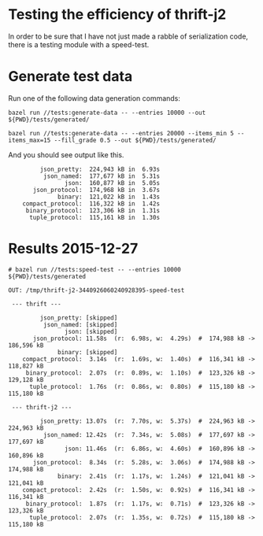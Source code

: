 Testing the efficiency of thrift-j2
===================================

In order to be sure that I have not just made a rabble of serialization code,
there is a testing module with a speed-test.

# Generate test data

Run one of the following data generation commands:

`bazel run //tests:generate-data -- --entries 10000 --out ${PWD}/tests/generated/`

`bazel run //tests:generate-data -- --entries 20000 --items_min 5 --items_max=15 --fill_grade 0.5 --out ${PWD}/tests/generated/`

And you should see output like this.
```
         json_pretty:  224,943 kB in  6.93s
          json_named:  177,677 kB in  5.31s
                json:  160,877 kB in  5.05s
       json_protocol:  174,968 kB in  3.67s
              binary:  121,022 kB in  1.43s
    compact_protocol:  116,322 kB in  1.42s
     binary_protocol:  123,306 kB in  1.31s
      tuple_protocol:  115,161 kB in  1.30s
```

# Results 2015-12-27

`# bazel run //tests:speed-test -- --entries 10000 ${PWD}/tests/generated`

```
OUT: /tmp/thrift-j2-3440926060240928395-speed-test

 --- thrift ---

         json_pretty: [skipped]
          json_named: [skipped]
                json: [skipped]
       json_protocol: 11.58s  (r:  6.98s, w:  4.29s)  #  174,988 kB -> 186,596 kB
              binary: [skipped]
    compact_protocol:  3.14s  (r:  1.69s, w:  1.40s)  #  116,341 kB -> 118,827 kB
     binary_protocol:  2.07s  (r:  0.89s, w:  1.10s)  #  123,326 kB -> 129,128 kB
      tuple_protocol:  1.76s  (r:  0.86s, w:  0.80s)  #  115,180 kB -> 115,180 kB

 --- thrift-j2 ---

         json_pretty: 13.07s  (r:  7.70s, w:  5.37s)  #  224,963 kB -> 224,963 kB
          json_named: 12.42s  (r:  7.34s, w:  5.08s)  #  177,697 kB -> 177,697 kB
                json: 11.46s  (r:  6.86s, w:  4.60s)  #  160,896 kB -> 160,896 kB
       json_protocol:  8.34s  (r:  5.28s, w:  3.06s)  #  174,988 kB -> 174,988 kB
              binary:  2.41s  (r:  1.17s, w:  1.24s)  #  121,041 kB -> 121,041 kB
    compact_protocol:  2.42s  (r:  1.50s, w:  0.92s)  #  116,341 kB -> 116,341 kB
     binary_protocol:  1.87s  (r:  1.17s, w:  0.71s)  #  123,326 kB -> 123,326 kB
      tuple_protocol:  2.07s  (r:  1.35s, w:  0.72s)  #  115,180 kB -> 115,180 kB
```
